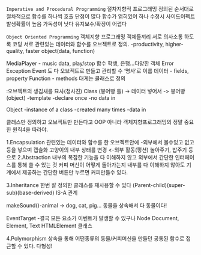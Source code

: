 `Imperative and Procedural Programming`
절차지향적 프로그래밍
정의된 순서대로 절차적으로 함수를 하나씩 호출
단점이 많다
함수가 얽혀있어 하나 수정시 사이드이펙트 발생확률이 높음
가독성이 낮다
유지보수/확장이 어렵다


`Object Oriented Programming`
객체지향 프로그래밍
객체들끼리 서로 의사소통 하도록 코딩
서로 관련있는 데이터와 함수를 오브젝트로 정의.
-productivity, higher-quality, faster
object(data, function)

MediaPlayer - music data, play/stop 함수
학생, 은행…다양한 객체
Error Exception Event 도 다 오브젝트로 만들고 관리할 수
‘명사’로 이름
데이터 - fields, property
Function - methods 
대게는 클래스로 정의

:오브젝트의 생김새를 묘사(청사진)
Class (붕어빵 틀) -> 데이터 넣어서 -> 붕어빵(object)
-template
-declare once
-no data in 

Object
-instance of a class
-created many times
-data in

클래스만 정의하고 오브젝트만 만든다고 OOP 아니라
객체지향프로그래밍의 정말 중요한 원칙4을 따라야.

1.Encapsulation
관련있는 데이터와 함수를 한 오브젝트안에 -외부에서 볼수있고 없고 등을 넣으며 캡슐화
고양이의 내부 상태를 변경 <-외부 활동(펑션) 놀아주기, 밥주기 등으로
2.Abstraction
내부의 복잡한 기능을 다 이해하지 않고 외부에서 간단한 인터페이스를 통해 쓸 수 있는 것
커피 머신이 어떻게 돌아가는지 내부를 다 이해하지 않아도
기계에서 제공하는 간단한 버튼만 누르면 커피만들수 있다.

3.Inheritance
한번 잘 정의한 클래스를 재사용할 수 있다
(Parent-child)(super-sub)(base-derived)
IS-A 관계

makeSound()-animal -> dog, cat, pig… 동물을 상속해서 다 동물이다!

EventTarget -결국 모든 요소가 이벤트가 발생할 수 있구나
Node
Document, Element, Text
HTMLElement 클래스

4.Polymorphism
상속을 통해 어떤종류의 동물/커피머신을 만들던 공통된 함수로 접근할 수 있다. 다형성!